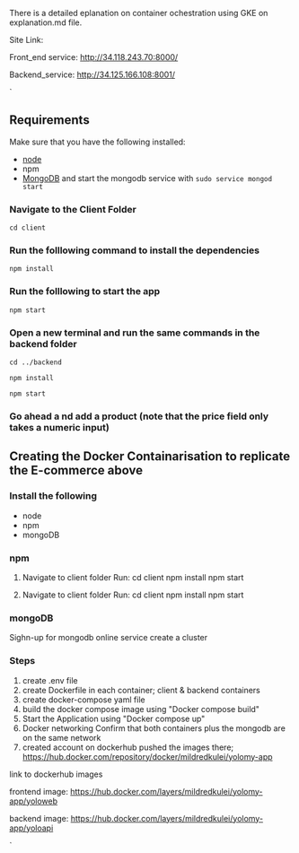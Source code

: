 
There is a detailed eplanation on container ochestration using GKE on explanation.md file.

Site Link:

Front_end service: http://34.118.243.70:8000/

Backend_service:  http://34.125.166.108:8001/




`
## Requirements
Make sure that you have the following installed:
- [node](https://www.digitalocean.com/community/tutorials/how-to-install-node-js-on-ubuntu-18-04) 
- npm 
- [MongoDB](https://docs.mongodb.com/manual/tutorial/install-mongodb-on-ubuntu/) and start the mongodb service with `sudo service mongod start`

### Navigate to the Client Folder 
 `cd client`

### Run the folllowing command to install the dependencies 
 `npm install`

### Run the folllowing to start the app
 `npm start`

### Open a new terminal and run the same commands in the backend folder
 `cd ../backend`

 `npm install`

 `npm start`

 ### Go ahead a nd add a product (note that the price field only takes a numeric input)
 
## Creating the Docker Containarisation to replicate the E-commerce above

 ### Install the following
* node
* npm
* mongoDB

### npm
1. Navigate to client folder
Run:
cd client
npm install
npm start

2. Navigate to client folder
Run:
cd client
npm install
npm start

### mongoDB
Sighn-up for mongodb online service
create a cluster

### Steps
1. create .env file
2. create Dockerfile in each container; client & backend containers
3. create docker-compose yaml file
4. build the docker compose image
 using "Docker compose build"
5. Start the Application
 using "Docker compose up"
6. Docker networking
Confirm that both containers plus the mongodb are on the same network
7. created account on dockerhub
pushed the images there; https://hub.docker.com/repository/docker/mildredkulei/yolomy-app

link to dockerhub images

frontend image: https://hub.docker.com/layers/mildredkulei/yolomy-app/yoloweb

backend image: https://hub.docker.com/layers/mildredkulei/yolomy-app/yoloapi 

`